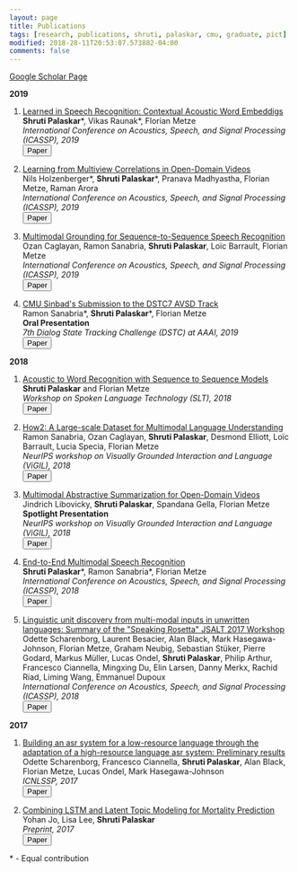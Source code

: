 ```yaml
---
layout: page
title: Publications 
tags: [research, publications, shruti, palaskar, cmu, graduate, pict]
modified: 2018-28-11T20:53:07.573882-04:00
comments: false
---
```


[Google Scholar Page](https://scholar.google.com/citations?user=7bun32IAAAAJ&hl=en&oi=ao)


**2019**

1. [Learned in Speech Recognition: Contextual Acoustic Word Embeddigs](https://openreview.net/pdf?id=SJlmNI0ojQ)  
**Shruti Palaskar**\*, Vikas Raunak\*, Florian Metze  
*International Conference on Acoustics, Speech, and Signal Processing (ICASSP), 2019*  
[<button type="button" class="btn btn-info">Paper</button>](https://openreview.net/pdf?id=SJlmNI0ojQ)

1. [Learning from Multiview Correlations in Open-Domain Videos](https://arxiv.org/abs/1811.08890)  
Nils Holzenberger\*, **Shruti Palaskar**\*, Pranava Madhyastha, Florian Metze, Raman Arora  
*International Conference on Acoustics, Speech, and Signal Processing (ICASSP), 2019*  
[<button type="button" class="btn btn-info">Paper</button>](https://arxiv.org/abs/1811.08890)

1. [Multimodal Grounding for Sequence-to-Sequence Speech Recognition](https://arxiv.org/pdf/1811.03865.pdf)  
Ozan Caglayan, Ramon Sanabria, **Shruti Palaskar**, Loïc Barrault, Florian Metze  
*International Conference on Acoustics, Speech, and Signal Processing (ICASSP), 2019*  
[<button type="button" class="btn btn-info">Paper</button>](https://arxiv.org/pdf/1811.03865.pdf)

1. [CMU Sinbad's Submission to the DSTC7 AVSD Track](/files/dstc7_system_description.pdf)  
Ramon Sanabria\*, **Shruti Palaskar**\*, Florian Metze  
**Oral Presentation**  
*7th Dialog State Tracking Challenge (DSTC) at AAAI, 2019*  
[<button type="button" class="btn btn-info">Paper</button>](/files/dstc7_system_description.pdf)

**2018**

1. [Acoustic to Word Recognition with Sequence to Sequence Models](https://arxiv.org/pdf/1807.09597.pdf)  
**Shruti Palaskar** and Florian Metze  
*Workshop on Spoken Language Technology (SLT), 2018*  
[<button type="button" class="btn btn-info">Paper</button>](https://arxiv.org/pdf/1807.09597.pdf)

1. [How2: A Large-scale Dataset for Multimodal Language Understanding](https://arxiv.org/pdf/1811.00347.pdf)  
Ramon Sanabria, Ozan Caglayan, **Shruti Palaskar**, Desmond Elliott, Loïc Barrault, Lucia Specia, Florian Metze  
*NeurIPS workshop on Visually Grounded Interaction and Language (ViGIL), 2018*  
[<button type="button" class="btn btn-info">Paper</button>](https://arxiv.org/pdf/1811.00347.pdf)

1. [Multimodal Abstractive Summarization for Open-Domain Videos](https://nips2018vigil.github.io/static/papers/accepted/8.pdf)  
Jindrich Libovicky, **Shruti Palaskar**, Spandana Gella, Florian Metze  
**Spotlight Presentation**  
*NeurIPS workshop on Visually Grounded Interaction and Language (ViGIL), 2018*  
[<button type="button" class="btn btn-info">Paper</button>](https://nips2018vigil.github.io/static/papers/accepted/8.pdf)

1. [End-to-End Multimodal Speech Recognition](https://arxiv.org/pdf/1804.09713.pdf)  
**Shruti Palaskar**\*, Ramon Sanabria\*, Florian Metze  
*International Conference on Acoustics, Speech, and Signal Processing (ICASSP), 2018*  
[<button type="button" class="btn btn-info">Paper</button>](https://arxiv.org/pdf/1804.09713.pdf)

1. [Linguistic unit discovery from multi-modal inputs in unwritten languages: Summary of the "Speaking Rosetta" JSALT 2017 Workshop](https://arxiv.org/pdf/1802.05092.pdf)  
Odette Scharenborg, Laurent Besacier, Alan Black, Mark Hasegawa-Johnson, Florian Metze, Graham Neubig, Sebastian Stüker, Pierre Godard, Markus Müller, Lucas Ondel, **Shruti Palaskar**, Philip Arthur, Francesco Ciannella, Mingxing Du, Elin Larsen, Danny Merkx, Rachid Riad, Liming Wang, Emmanuel Dupoux  
*International Conference on Acoustics, Speech, and Signal Processing (ICASSP), 2018*  
[<button type="button" class="btn btn-info">Paper</button>](https://arxiv.org/pdf/1802.05092.pdf)


**2017**

1. [Building an asr system for a low-resource language through the adaptation of a high-resource language asr system: Preliminary results](http://www.isle.illinois.edu/sst/pubs/2017/scharenborg17icnlssp.pdf)  
Odette Scharenborg, Francesco Ciannella, **Shruti Palaskar**, Alan Black, Florian Metze, Lucas Ondel, Mark Hasegawa-Johnson  
*ICNLSSP, 2017*  
[<button type="button" class="btn btn-info">Paper</button>](http://www.isle.illinois.edu/sst/pubs/2017/scharenborg17icnlssp.pdf)

1. [Combining LSTM and Latent Topic Modeling for Mortality Prediction](https://arxiv.org/pdf/1709.02842.pdf)  
Yohan Jo, Lisa Lee, **Shruti Palaskar**  
*Preprint, 2017*  
[<button type="button" class="btn btn-info">Paper</button>](https://arxiv.org/pdf/1709.02842.pdf)

\* - Equal contribution
